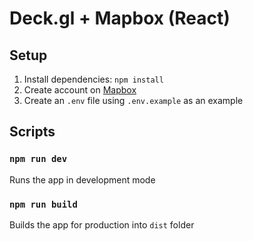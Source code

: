 # Deck.gl + Mapbox (React)

## Setup

1. Install dependencies: `npm install`
2. Create account on [Mapbox](https://www.mapbox.com/)
3. Create an `.env` file using `.env.example` as an example

## Scripts

### `npm run dev`

Runs the app in development mode

### `npm run build`

Builds the app for production into `dist` folder
